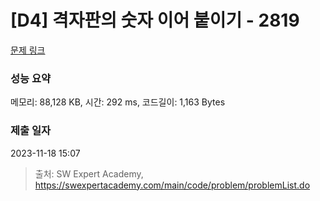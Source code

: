 # [D4] 격자판의 숫자 이어 붙이기 - 2819 

[문제 링크](https://swexpertacademy.com/main/code/problem/problemDetail.do?contestProbId=AV7I5fgqEogDFAXB) 

### 성능 요약

메모리: 88,128 KB, 시간: 292 ms, 코드길이: 1,163 Bytes

### 제출 일자

2023-11-18 15:07



> 출처: SW Expert Academy, https://swexpertacademy.com/main/code/problem/problemList.do